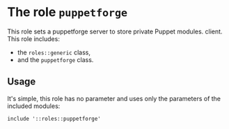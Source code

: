 # The role `puppetforge`

This role sets a puppetforge server to store private Puppet modules.
client. This role includes:

- the `roles::generic` class,
- and the `puppetforge` class.




## Usage

It's simple, this role has no parameter and uses only the
parameters of the included modules:

```puppet
include '::roles::puppetforge'
```



